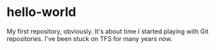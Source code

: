 # hello-world
My first repository, obviously.
It's about time I started playing with Git repositories.  I've been stuck on TFS for many years now.

